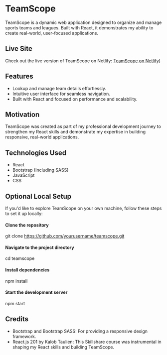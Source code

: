 # TeamScope

TeamScope is a dynamic web application designed to organize and manage sports teams and leagues. Built with React, it demonstrates my ability to create real-world, user-focused applications.

## Live Site

Check out the live version of TeamScope on Netlify:
[TeamScope on Netlify]([https://alan-skamfer-teamscope.netlify.app/))

## Features

* Lookup and manage team details effortlessly.
* Intuitive user interface for seamless navigation.
* Built with React and focused on performance and scalability.

## Motivation

TeamScope was created as part of my professional development journey to strengthen my React skills and demonstrate my expertise in building responsive, real-world applications.

## Technologies Used

* React
* Bootstrap (Including SASS)
* JavaScript
* CSS

## Optional Local Setup

If you'd like to explore TeamScope on your own machine, follow these steps to set it up locally:

#### Clone the repository
git clone https://github.com/yourusername/teamscope.git

#### Navigate to the project directory
cd teamscope

#### Install dependencies
npm install

#### Start the development server
npm start

## Credits
* Bootstrap and Bootstrap SASS: For providing a responsive design framework.
* React.js 201 by Kalob Taulien: This Skillshare course was instrumental in shaping my React skills and building TeamScope.


